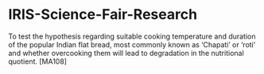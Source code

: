 # IRIS-Science-Fair-Research

To test the hypothesis regarding suitable cooking temperature and duration of the popular Indian
flat bread, most commonly known as ‘Chapati’ or ‘roti’ and whether overcooking them will lead to
degradation in the nutritional quotient. [MA108]

